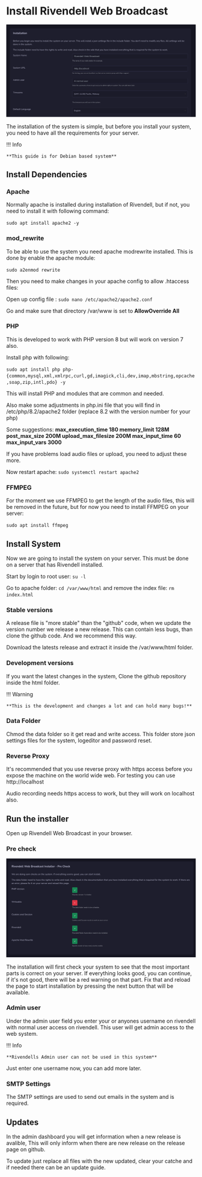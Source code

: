 # Install Rivendell Web Broadcast

![Screenshot](img/install.png)

The installation of the system is simple, but before you install your system, you need to have all the requirements for your server.

!!! Info

    **This guide is for Debian based system**

## Install Dependencies

### Apache

Normally apache is installed during installation of Rivendell, but if not, you need to install it with following command:

`sudo apt install apache2 -y`

### mod_rewrite

To be able to use the system you need apache modrewrite installed. This is done by enable the apache module:

`sudo a2enmod rewrite`

Then you need to make changes in your apache config to allow .htaccess files:

Open up config file : `sudo nano /etc/apache2/apache2.conf`

Go and make sure that directory /var/www is set to **AllowOverride All**

### PHP

This is developed to work with PHP version 8 but will work on version 7 also.

Install php with following:

`sudo apt install php php-{common,mysql,xml,xmlrpc,curl,gd,imagick,cli,dev,imap,mbstring,opcache,soap,zip,intl,pdo} -y`

This will install PHP and modules that are common and needed.

Also make some adjustments in php.ini file that you will find in /etc/php/8.2/apache2 folder (replace 8.2 with the version number for your php)

Some suggestions:
**max_execution_time 180
memory_limit 128M
post_max_size 200M
upload_max_filesize 200M
max_input_time 60
max_input_vars 3000**

If you have problems load audio files or upload, you need to adjust these more.

Now restart apache: `sudo systemctl restart apache2`

### FFMPEG

For the moment we use FFMPEG to get the length of the audio files, this will be removed in the future, but for now you need to install FFMPEG on your server:

`sudo apt install ffmpeg`

## Install System

Now we are going to install the system on your server. This must be done on a server that has Rivendell installed.

Start by login to root user: `su -l`

Go to apache folder: `cd /var/www/html` and remove the index file: `rm index.html`

### Stable versions

A release file is "more stable" than the "github" code, when we update the version number we release a new release. This can contain less bugs, than clone the github code. And we recommend this way.

Download the latests release and extract it inside the /var/www/html folder.

### Development versions

If you want the latest changes in the system, Clone the github repository inside the html folder. 

!!! Warning

    **This is the development and changes a lot and can hold many bugs!**

### Data Folder

Chmod the data folder so it get read and write access. This folder store json settings files for the system, logeditor and password reset.

### Reverse Proxy

It's recommended that you use reverse proxy with https access before you expose the machine on the world wide web. For testing you can use http://localhost

Audio recording needs https access to work, but they will work on localhost also.

## Run the installer

Open up Rivendell Web Broadcast in your browser.

### Pre check
![Screenshot](img/precheck.png)

The installation will first check your system to see that the most important parts is correct on your server. If everything looks good, you can continue, if it's not good, there will be a red warning on that part. Fix that and reload the page to start installation by pressing the next button that will be available.  

### Admin user

Under the admin user field you enter your or anyones username on rivendell with normal user access on rivendell. This user will get admin access to the web system. 

!!! Info

    **Rivendells Admin user can not be used in this system**

Just enter one username now, you can add more later.

### SMTP Settings

The SMTP settings are used to send out emails in the system and is required.

## Updates

In the admin dashboard you will get information when a new release is avalible, This will only inform when there are new release on the release page on github.

To update just replace all files with the new updated, clear your catche and if needed there can be an update guide.

